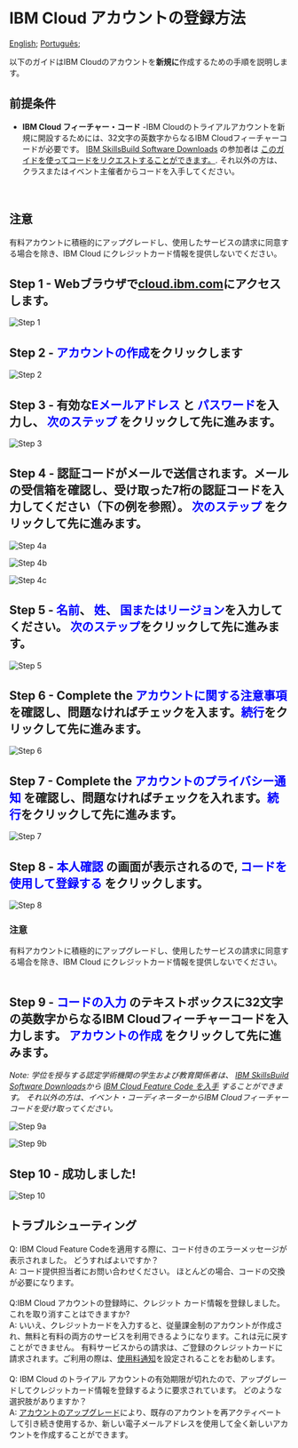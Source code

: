 # IBM Cloud アカウントの登録方法

[English](/academic-initiative/how-to/How-to-create-an-IBM-Cloud-account/readme.md);
[Português](/academic-initiative/pt-br/how-to/How-to-create-an-IBM-Cloud-account/readme.md);

以下のガイドはIBM Cloudのアカウントを**新規に**作成するための手順を説明します。
<br />

## 前提条件

- **IBM Cloud フィーチャー・コード** -IBM Cloudのトライアルアカウントを新規に開設するためには、32文字の英数字からなるIBM Cloudフィーチャーコードが必要です。  [IBM SkillsBuild Software Downloads](https://www.ibm.com/academic) の参加者は [このガイドを使ってコードをリクエストすることができます。](https://github.com/academic-initiative/documentation/blob/main/academic-initiative/jp/how-to/How-to-request-and-IBM-Cloud-Feature-Code/readme.md).  それ以外の方は、クラスまたはイベント主催者からコードを入手してください。
<br />

## 注意
有料アカウントに積極的にアップグレードし、使用したサービスの請求に同意する場合を除き、IBM Cloud にクレジットカード情報を提供しないでください。
<br />

## Step 1 - Webブラウザで[cloud.ibm.com](https://cloud.ibm.com)にアクセスします。

![Step 1](images/step-n1-ja.png) 

## Step 2 - <span style="color:blue">**アカウントの作成**</span>をクリックします

![Step 2](images/step-n2-ja.png) 

## Step 3 - 有効な<span style="color:blue">**Eメールアドレス**</span> と <span style="color:blue">**パスワード**</span>を入力し、 <span style="color:blue">**次のステップ**</span> をクリックして先に進みます。

![Step 3](images/step-n3-ja.png) 

## Step 4 - 認証コードがメールで送信されます。メールの受信箱を確認し、受け取った7桁の認証コードを入力してください（下の例を参照）。   <span style="color:blue">**次のステップ**</span> をクリックして先に進みます。

![Step 4a](images/step-n4a-ja.png)

![Step 4b](images/step-n4b-ja.png)

![Step 4c](images/step-n4c-ja.png)

## Step 5 - <span style="color:blue">**名前**</span>、 <span style="color:blue">**姓**</span>、 <span style="color:blue">**国またはリージョン**</span>を入力してください。 <span style="color:blue">**次のステップ**</span>をクリックして先に進みます。

![Step 5](images/step-n5-ja.png)

## Step 6 - Complete the <span style="color:blue">**アカウントに関する注意事項**</span> を確認し、問題なければチェックを入ます。<span style="color:blue">**続行**</span>をクリックして先に進みます。

![Step 6](images/step-n6-ja.png)

## Step 7 - Complete the <span style="color:blue">**アカウントのプライバシー通知**</span> を確認し、問題なければチェックを入れます。<span style="color:blue">**続行**</span>をクリックして先に進みます。

![Step 7](images/step-n7-ja.png)

## Step 8 - <span style="color:blue">**本人確認**</span> の画面が表示されるので,  <span style="color:blue">**コードを使用して登録する**</span> をクリックします。

![Step 8](images/step-n8-ja.png)

### 注意
有料アカウントに積極的にアップグレードし、使用したサービスの請求に同意する場合を除き、IBM Cloud にクレジットカード情報を提供しないでください。
<br />
<br />

## Step 9 -  <span style="color:blue">**コードの入力**</span> のテキストボックスに32文字の英数字からなるIBM Cloudフィーチャーコードを入力します。   <span style="color:blue">**アカウントの作成**</span> をクリックして先に進みます。

_Note: 学位を授与する認定学術機関の学生および教育関係者は、 [IBM SkillsBuild Software Downloads](https://www.ibm.com/academic)から [IBM Cloud Feature Code を入手](https://github.com/academic-initiative/documentation/blob/main/academic-initiative/jp/how-to/How-to-request-and-IBM-Cloud-Feature-Code/readme.md) することができます。  それ以外の方は、イベント・コーディネーターからIBM Cloudフィーチャーコードを受け取ってください。_

![Step 9a](images/step-n9a-ja.png)

![Step 9b](images/step-n9b-ja.png)

## Step 10 - 成功しました!

![Step 10](images/step-n10-ja.png)

## トラブルシューティング

Q: IBM Cloud Feature Codeを適用する際に、コード付きのエラーメッセージが表示されました。 どうすればよいですか？
<br />
A: コード提供担当者にお問い合わせください。 ほとんどの場合、コードの交換が必要になります。
<br />
<br />
Q:IBM Cloud アカウントの登録時に、クレジット カード情報を登録しました。これを取り消すことはできますか?
<br />
A: いいえ、クレジットカードを入力すると、従量課金制のアカウントが作成され、無料と有料の両方のサービスを利用できるようになります。これは元に戻すことができません。 有料サービスからの請求は、ご登録のクレジットカードに請求されます。ご利用の際は、[使用料通知](https://cloud.ibm.com/docs/billing-usage?topic=billing-usage-spending)を設定されることをお勧めします。
<br />
<br />
Q: IBM Cloud のトライアル アカウントの有効期限が切れたので、アップグレードしてクレジットカード情報を登録するように要求されています。 どのような選択肢がありますか？
<br />
A: [アカウントのアップグレード](https://cloud.ibm.com/docs/account?topic=account-upgrading-account)により、既存のアカウントを再アクティベートして引き続き使用するか、新しい電子メールアドレスを使用して全く新しいアカウントを作成することができます。
<br />